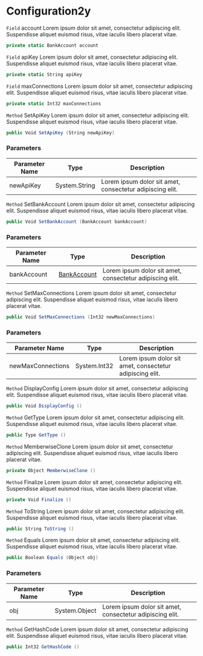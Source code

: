# Configuration2y
`Field` account
Lorem ipsum dolor sit amet, consectetur adipiscing elit. Suspendisse aliquet euismod risus, vitae iaculis libero placerat vitae. 
```csharp
private static BankAccount account
```
`Field` apiKey
Lorem ipsum dolor sit amet, consectetur adipiscing elit. Suspendisse aliquet euismod risus, vitae iaculis libero placerat vitae. 
```csharp
private static String apiKey
```
`Field` maxConnections
Lorem ipsum dolor sit amet, consectetur adipiscing elit. Suspendisse aliquet euismod risus, vitae iaculis libero placerat vitae. 
```csharp
private static Int32 maxConnections
```
`Method` SetApiKey
Lorem ipsum dolor sit amet, consectetur adipiscing elit. Suspendisse aliquet euismod risus, vitae iaculis libero placerat vitae. 
```csharp
public Void SetApiKey (String newApiKey)
```
### Parameters
| Parameter Name | Type | Description |
| --------- | --------- | --------- |
| newApiKey | System.String | Lorem ipsum dolor sit amet, consectetur adipiscing elit. |
`Method` SetBankAccount
Lorem ipsum dolor sit amet, consectetur adipiscing elit. Suspendisse aliquet euismod risus, vitae iaculis libero placerat vitae. 
```csharp
public Void SetBankAccount (BankAccount bankAccount)
```
### Parameters
| Parameter Name | Type | Description |
| --------- | --------- | --------- |
| bankAccount | [BankAccount](https://thiagomvas.github.io/AutoDocumentation/Subclass/BankAccount.html) | Lorem ipsum dolor sit amet, consectetur adipiscing elit. |
`Method` SetMaxConnections
Lorem ipsum dolor sit amet, consectetur adipiscing elit. Suspendisse aliquet euismod risus, vitae iaculis libero placerat vitae. 
```csharp
public Void SetMaxConnections (Int32 newMaxConnections)
```
### Parameters
| Parameter Name | Type | Description |
| --------- | --------- | --------- |
| newMaxConnections | System.Int32 | Lorem ipsum dolor sit amet, consectetur adipiscing elit. |
`Method` DisplayConfig
Lorem ipsum dolor sit amet, consectetur adipiscing elit. Suspendisse aliquet euismod risus, vitae iaculis libero placerat vitae. 
```csharp
public Void DisplayConfig ()
```
`Method` GetType
Lorem ipsum dolor sit amet, consectetur adipiscing elit. Suspendisse aliquet euismod risus, vitae iaculis libero placerat vitae. 
```csharp
public Type GetType ()
```
`Method` MemberwiseClone
Lorem ipsum dolor sit amet, consectetur adipiscing elit. Suspendisse aliquet euismod risus, vitae iaculis libero placerat vitae. 
```csharp
private Object MemberwiseClone ()
```
`Method` Finalize
Lorem ipsum dolor sit amet, consectetur adipiscing elit. Suspendisse aliquet euismod risus, vitae iaculis libero placerat vitae. 
```csharp
private Void Finalize ()
```
`Method` ToString
Lorem ipsum dolor sit amet, consectetur adipiscing elit. Suspendisse aliquet euismod risus, vitae iaculis libero placerat vitae. 
```csharp
public String ToString ()
```
`Method` Equals
Lorem ipsum dolor sit amet, consectetur adipiscing elit. Suspendisse aliquet euismod risus, vitae iaculis libero placerat vitae. 
```csharp
public Boolean Equals (Object obj)
```
### Parameters
| Parameter Name | Type | Description |
| --------- | --------- | --------- |
| obj | System.Object | Lorem ipsum dolor sit amet, consectetur adipiscing elit. |
`Method` GetHashCode
Lorem ipsum dolor sit amet, consectetur adipiscing elit. Suspendisse aliquet euismod risus, vitae iaculis libero placerat vitae. 
```csharp
public Int32 GetHashCode ()
```
